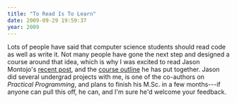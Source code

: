 ```yaml
---
title: "To Read Is To Learn"
date: 2009-09-29 19:59:37
year: 2009
---
```

Lots of people have said that computer science students should read code as well as write it.  Not many people have gone the next step and designed a course around that idea, which is why I was excited to read Jason Montojo's <a href="http://www.jaysnothere.com/blog/?p=74">recent post</a>, and the <a href="http://www.jaysnothere.com/cs-art-history/">course outline</a> he has put together.  Jason did several undergrad projects with me, is one of the co-authors on <em>Practical Programming</em>, and plans to finish his M.Sc. in a few months---if anyone can pull this off, he can, and I'm sure he'd welcome your feedback.
